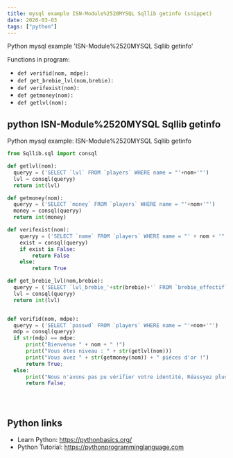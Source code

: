 ```yaml
---
title: mysql example ISN-Module%2520MYSQL Sqllib getinfo (snippet)
date: 2020-03-03
tags: ["python"]
---
```

Python mysql example 'ISN-Module%2520MYSQL Sqllib getinfo'

Functions in program: 
* `def verifid(nom, mdpe):`
* `def get_brebie_lvl(nom,brebie):`
* `def verifexist(nom):`
* `def getmoney(nom):`
* `def getlvl(nom):`

## python ISN-Module%2520MYSQL Sqllib getinfo

Python mysql example: ISN-Module%2520MYSQL Sqllib getinfo

```python
from Sqllib.sql import consql

def getlvl(nom):
  queryy = ('SELECT `lvl` FROM `players` WHERE name = "'+nom+'"')
  lvl = consql(queryy)
  return int(lvl)

def getmoney(nom):
  queryy = ('SELECT `money` FROM `players` WHERE name = "'+nom+'"')
  money = consql(queryy)
  return int(money)

def verifexist(nom):
    queryy = ('SELECT `name` FROM `players` WHERE name = "' + nom + '"')
    exist = consql(queryy)
    if exist is False:
        return False
    else:
        return True

def get_brebie_lvl(nom,brebie):
  queryy = ('SELECT `lvl_brebie_'+str(brebie)+'` FROM `brebie_effectif` WHERE player_id = "'+nom+'"')
  lvl = consql(queryy)
  return int(lvl)


def verifid(nom, mdpe):
  queryy = ('SELECT `passwd` FROM `players` WHERE name = "'+nom+'"')
  mdp = consql(queryy)
  if str(mdp) == mdpe:
      print("Bienvenue " + nom + " !")
      print("Vous êtes niveau : " + str(getlvl(nom)))
      print("Vous avez " + str(getmoney(nom)) + " piéces d'or !")
      return True;
  else:
      print("Nous n'avons pas pu vérifier votre identité, Réassyez plus tard !")
      return False;





```

## Python links

- Learn Python: https://pythonbasics.org/
- Python Tutorial: https://pythonprogramminglanguage.com
